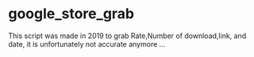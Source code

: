# google_store_grab

This script was made in 2019 to grab Rate,Number of download,link, and date, it is unfortunately not accurate anymore ... 
